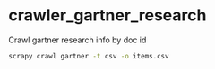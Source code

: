 # crawler_gartner_research
Crawl gartner research info by doc id

```bash
scrapy crawl gartner -t csv -o items.csv
```